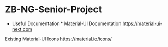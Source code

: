 # ZB-NG-Senior-Project

* Useful Documentation *
Material-UI Documentation
https://material-ui-next.com

Existing Material-UI Icons
https://material.io/icons/

